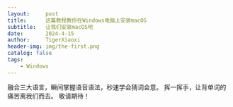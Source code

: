 ```yaml
---
layout:     post
title:      这篇教程教你在Windows电脑上安装macOS
subtitle:   让我们安装macOS吧
date:       2024-4-15
author:     TigerXiaoxi
header-img: img/the-first.png
catalog: false
tags:
    - Windows
---
```



融合三大语言，瞬间掌握语音语法，秒速学会猜词会意。 
挥一挥手，让背单词的痛苦离我们而去。 
敬请期待！
